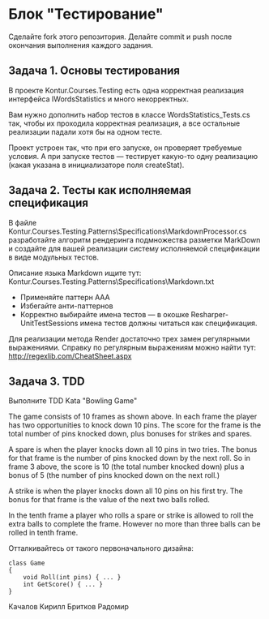 # Блок "Тестирование"

Сделайте fork этого репозитория.
Делайте commit и push после окончания выполнения каждого задания.

## Задача 1. Основы тестирования

В проекте Kontur.Courses.Testing есть одна корректная реализация интерфейса IWordsStatistics и много некорректных.

Вам нужно дополнить набор тестов в классе WordsStatistics_Tests.cs так, чтобы их проходила корректная реализация, 
а все остальные реализации падали хотя бы на одном тесте.

Проект устроен так, что при его запуске, он проверяет требуемые условия.
А при запуске тестов — тестирует какую-то одну реализацию (какая указана в инициализаторе поля createStat).


## Задача 2. Тесты как исполняемая спецификация

В файле Kontur.Courses.Testing.Patterns\Specifications\MarkdownProcessor.cs 
разработайте алгоритм рендеринга подмножества разметки MarkDown и создайте для вашей реализации
систему исполняемой спецификации в виде модульных тестов.

Описание языка Markdown ищите тут: Kontur.Courses.Testing.Patterns\Specifications\Markdown.txt

* Применяйте паттерн AAA
* Избегайте анти-паттернов
* Корректно выбирайте имена тестов — в окошке Resharper-UnitTestSessions имена тестов должны читаться как спецификация.

Для реализации метода Render достаточно трех замен регулярными выражениями.
Справку по регулярным выражениям можно найти тут: http://regexlib.com/CheatSheet.aspx

## Задача 3. TDD

Выполните TDD Kata "Bowling Game"

The game consists of 10 frames as shown above.  In each frame the player has
two opportunities to knock down 10 pins.  The score for the frame is the total
number of pins knocked down, plus bonuses for strikes and spares.

A spare is when the player knocks down all 10 pins in two tries.  The bonus for
that frame is the number of pins knocked down by the next roll.  So in frame 3
above, the score is 10 (the total number knocked down) plus a bonus of 5 (the
number of pins knocked down on the next roll.)

A strike is when the player knocks down all 10 pins on his first try.  The bonus
for that frame is the value of the next two balls rolled.

In the tenth frame a player who rolls a spare or strike is allowed to roll the extra
balls to complete the frame.  However no more than three balls can be rolled in
tenth frame.

Отталкивайтесь от такого первоначального дизайна:

	class Game 
	{
		void Roll(int pins) { ... }
		int GetScore() { ... }
	}
Качалов Кирилл
Бритков Радомир
